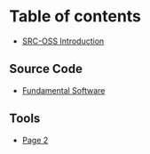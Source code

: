 # Table of contents

* [SRC-OSS Introduction](README.md)

## Source Code

* [Fundamental Software](source-code/fundamental-software.md)

## Tools

* [Page 2](tools/page-2.md)
